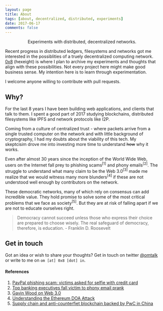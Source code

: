 ```yaml
---
layout: page
title: About
tags: [about, decentralized, distributed, experiments]
date: 2017-06-17
comments: false
---
```

    
<center>Experiments with distributed, decentralized networks.</center>

Recent progress in distributed ledgers, filesystems and networks got me interested in the possiblities of a truely decentralized computing network. [0x8](http://0x8.in) (hexeight) is where I plan to archive my experiments and thoughts that align with these possibilities. Not every project here might make good business sense. My intention here is to learn through experimentation.

I welcome anyone willing to contribute with pull requests.

## Why?

For the last 8 years I have been building web applications, and clients that talk to them. I spent a good part of 2017 studying blockchains, distributed filesystems like IPFS and network protocols like I2P.

Coming from a culture of centralized trust - where packets arrive from a single trusted computer on the network and with little background of cryptography, I had my doubts about the viability of this tech. My skeptcisim drove me into investing more time to understand ~~how~~ why it works.

Even after almost 30 years since the inception of the World Wide Web, users on the Internet fall prey to phishing scams<sup>[1]</sup> and phony emails<sup>[2]</sup>. The struggle to understand what many claim to be the Web 3.0<sup>[3]</sup> made me realize that we would witness many more blunders<sup>[4]</sup> if these are not understood well enough by contributors on the network.

These democratic networks, many of which rely on consensus can add incredible value. They hold promise to solve some of the most critical problems that we face as society<sup>[5]</sup>. But they are at risk of falling apart if we are not to educate ourselves right.

>Democracy cannot succeed unless those who express their choice are prepared to choose wisely. The real safeguard of democracy, therefore, is education.
> \- Franklin D. Roosevelt

## Get in touch

Got an idea or wish to share your thoughts? Get in touch on twitter [@omtalk](https://twitter.com/omtalk) or write to me on `om [at] 0x8 [dot] in`.

#### References
1. [PayPal phishing scam: victims asked for selfie with credit card](http://www.ibtimes.com/paypal-phishing-scam-victims-asked-take-selfie-credit-card-id-2553540)
2. [Top banking executives fall victim to phony email prank](http://www.theaustralian.com.au/business/wall-street-journal/lloyd-blankfein-michael-corbat-fall-for-phishing-email-prank/news-story/b893f0adfcc16edbe8286240be5a43d1)
3. [Gavin Wood on Web 3.0](https://bitcoinmagazine.com/articles/web-3-0-chat-ethereums-gavin-wood-1398455401/)
4. [Understanding the Ethereum DOA Attack](http://www.coindesk.com/understanding-dao-hack-journalists/)
5. [Supply chain and anti-counterfiet blockchain backed by PwC in China](http://www.ibtimes.co.uk/pwc-backs-chinese-supply-chain-anti-counterfeiting-blockchain-1622606)